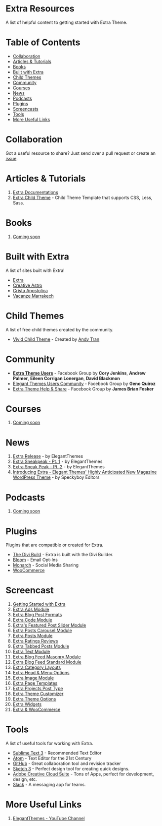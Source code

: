 # Extra Resources
A list of helpful content to getting started with Extra Theme.

# Table of Contents
- [Collaboration](#collaboration)
- [Articles & Tutorials](#articles--tutorials)
- [Books](#books)
- [Built with Extra](#built-with-extra)
- [Child Themes](#child-themes)
- [Community](#community)
- [Courses](#courses)
- [News](#news)
- [Podcasts](#podcasts)
- [Plugins](#plugins)
- [Screencasts](#screencasts)
- [Tools](#tools)
- [More Useful Links](#more-useful-links)

# Collaboration
Got a useful resource to share? Just send over a pull request or create an [issue](https://github.com/andyhqtran/Extra-Resources/issues).

# Articles & Tutorials
1. [Extra Documentations](http://www.elegantthemes.com/gallery/extra/documentation/)
2. [Extra Child Theme](https://github.com/elegantthemes/extra-child-theme-init) -  Child Theme Template that supports CSS, Less, Sass.

# Books
1. [Coming soon]()

# Built with Extra
A list of sites built with Extra!
- [Extra](http://elegantthemes.com/preview/Extra/)
- [Creative Astro](http://creativeastro.tv/)
- [Crista Apostolica](http://cristaapostolica.com.br/)
- [Vacanze Marrakech](http://vacanzemarrakech.altervista.org/)

# Child Themes
A list of free child themes created by the community.
- [Vivid Child Theme](https://github.com/andyhqtran/vivid-child-theme) - Created by [Andy Tran](http://andytran.me)

# Community
- [**Extra Theme Users**](https://www.facebook.com/groups/835970469778246/) - Facebook Group by **Cory Jenkins**, **Andrew Palmer**,
**Eileen Corrigan Lonergan**, **David Blackmon**
- [Elegant Themes Users Community](https://www.facebook.com/groups/ElegantThemesUserCommunity/) - Facebook Group by **Geno Quiroz**
- [Extra Theme Help & Share](https://www.facebook.com/groups/974663089258835/) - Facebook Group by **James Brian Fosker**

# Courses
1. [Coming soon]()

# News
1. [Extra Release](http://www.elegantthemes.com/blog/theme-releases/extra) - by ElegantThemes
2. [Extra Sneakpeak - Pt. 1](http://www.elegantthemes.com/blog/theme-sneak-peeks/breaking-news-we-are-working-on-a-new-theme-and-its-called-extra) - by ElegantThemes
3. [Extra Sneak Peak - Pt. 2](http://www.elegantthemes.com/blog/theme-sneak-peeks/a-closer-look-at-extra) - by ElegantThemes
4. [Introducing Extra - Elegant Themes' Highly Anticipated New Magazine WordPress Theme](http://speckyboy.com/2015/12/16/extra-magazine-wordpress-theme/) - by Speckyboy Editors

# Podcasts
1. [Coming soon]()

# Plugins
Plugins that are compatible or created for Extra.
- [The Divi Build](http://www.elegantthemes.com/plugins/divi-builder/) - Extra is built with the Divi Builder.
- [Bloom](http://cdn.elegantthemes.com/images/bloom_plugin_main_image.png) - Email Opt-Ins
- [Monarch](http://www.elegantthemes.com/plugins/monarch/) - Social Media Sharing
- [WooCommerce](https://www.woothemes.com/woocommerce/)

# Screencast
1. [Getting Started with Extra](https://www.youtube.com/watch?v=JDSg9eq4LIc)
2. [Extra Ads Module](https://www.youtube.com/watch?v=plMsdYRGmS4)
3. [Extra Blog Post Formats](https://www.youtube.com/watch?v=wJsoenS2Sn0)
4. [Extra Code Module](https://www.youtube.com/watch?v=ql3nQgc09S4)
5. [Extra's Featured Post Slider Module](https://www.youtube.com/watch?v=mOcC9niPxwY)
6. [Extra Posts Carousel Module](https://www.youtube.com/watch?v=aO4Jin1e0qE)
7. [Extra Posts Module](https://www.youtube.com/watch?v=BPrTqZeLOb0)
8. [Extra Ratings Reviews](https://www.youtube.com/watch?v=qYojBpxo87A)
9. [Extra Tabbed Posts Module](https://www.youtube.com/watch?v=PbBLU03E3BQ)
10. [Extra Text Module](https://www.youtube.com/watch?v=BcxcKzQs5ig)
11. [Extra Blog Feed Masonry Module](https://www.youtube.com/watch?v=wE6y-9RAqok)
12. [Extra Blog Feed Standard Module](https://www.youtube.com/watch?v=p6QyV8NlPtU)
13. [Extra Category Layouts](https://www.youtube.com/watch?v=30SVxnjdnxc)
14. [Extra Head & Menu Options](https://www.youtube.com/watch?v=1K8SzLpMfzg)
15. [Extra Image Module](https://www.youtube.com/watch?v=3NOlk1gzLcw)
16. [Extra Page Templates](https://www.youtube.com/watch?v=205xNpapvR4)
17. [Extra Projects Post Type](https://www.youtube.com/watch?v=nEmwXh8t_08)
18. [Extra Theme Customizer](https://www.youtube.com/watch?v=X9lUCbUXmXw)
19. [Extra Theme Options](https://www.youtube.com/watch?v=7MvSxmGW02U)
20. [Extra Widgets](https://www.youtube.com/watch?v=rZmROeWtMqE)
21. [Extra & WooCommerce](https://www.youtube.com/watch?v=v5TRyH8eqIg)

# Tools
A list of useful tools for working with Extra.
- [Sublime Text 3](http://www.sublimetext.com/3) - Recommended Text Editor
- [Atom](https://atom.io/) - Text Editor for the 21st Century
- [GitHub](http://github.com) - Great collaboration tool and revision tracker
- [Sketch 3](https://www.sketchapp.com/) - Perfect design tool for creating quick designs.
- [Adobe Creative Cloud Suite](http://www.adobe.com/creativecloud.html) - Tons of Apps, perfect for development, design, etc.
- [Slack](https://slack.com/) - A messaging app for teams.

# More Useful Links
1. [ElegantThemes - YouTube Channel](https://www.youtube.com/channel/UCuasRuWliU48RwnKXf9GesA)
